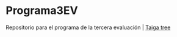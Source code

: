 # Programa3EV 
Repositorio para el programa de la tercera evaluación | [Taiga tree](https://tree.taiga.io/project/epsony-programa-f)
